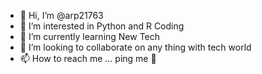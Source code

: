 - 👋 Hi, I’m @arp21763
- 👀 I’m interested in Python and R Coding
- 🌱 I’m currently learning New Tech
- 💞️ I’m looking to collaborate on any thing with tech world
- 📫 How to reach me ... ping me 👋

<!---
arp21763/arp21763 is a ✨ special ✨ repository because its `README.md` (this file) appears on your GitHub profile.
You can click the Preview link to take a look at your changes.
--->
